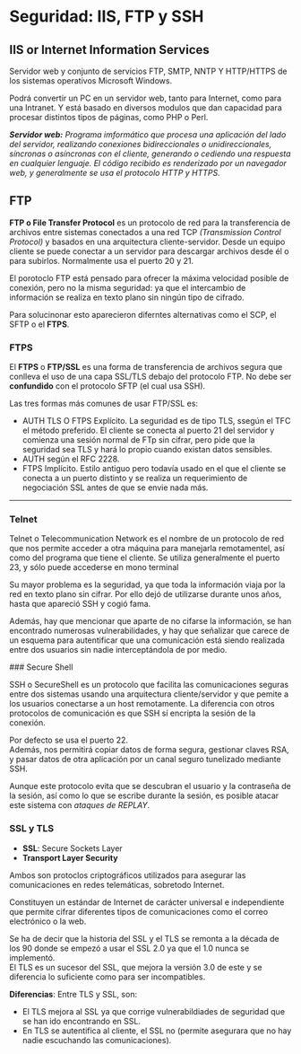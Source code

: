 # Seguridad: IIS, FTP y SSH

## IIS or Internet Information Services

Servidor web y conjunto de servicios FTP, SMTP, NNTP Y HTTP/HTTPS de los sistemas operativos Microsoft Windows.

Podrá convertir un PC en un servidor web, tanto para Internet, como para una Intranet. Y está basado en diversos modulos que dan capacidad para procesar distintos tipos de páginas, como PHP o Perl.

_**Servidor web:** Programa imformático que procesa una aplicación del lado del servidor, realizando conexiones bidireccionales o unidireccionales, síncronas o asíncronas con el cliente, generando o cediendo una respuesta en cualquier lenguaje. El código recibido es renderizado por un navegador web, y generalmente se usa el protocolo HTTP y HTTPS._

## FTP

**FTP o File Transfer Protocol** es un protocolo de red para la transferencia de archivos entre sistemas conectados a una red TCP _(Transmission Control Protocol)_ y basados en una arquitectura cliente-servidor. Desde un equipo cliente se puede conectar a un servidor para descargar archivos desde él o para subirlos. 
Normalmente usa el puerto 20 y 21.

El porotoclo FTP está pensado para ofrecer la máxima velocidad posible de conexión, pero no la misma seguridad: ya que el intercambio de información se realiza en texto plano sin ningún tipo de cifrado.

Para solucinonar esto aparecieron diferntes alternativas como el SCP, el SFTP o el **FTPS**.

### **FTPS**

El **FTPS** o **FTP/SSL** es una forma de transferencia de archivos segura que conlleva el uso de una capa SSL/TLS debajo del protocolo FTP. No debe ser **confundido** con el protocolo SFTP (el cual usa SSH).

Las tres formas más comunes de usar FTP/SSL es:

- AUTH TLS O FTPS Explícito. La seguridad es de tipo TLS, ssegún el TFC el método preferido. El cliente se conecta al puerto 21 del servidor y comienza una sesión normal de FTp sin cifrar, pero pide que la seguridad sea TLS y hará lo propio cuando existan datos sensibles.
- AUTH según el RFC 2228.
- FTPS Implícito. Estilo antiguo pero todavía usado en el que el cliente se conecta a un puerto distinto y se realiza un requerimiento de negociación SSL antes de que se envie nada más.

---

### Telnet

Telnet o Telecommunication Network es el nombre de un protocolo de red que nos permite acceder a otra máquina para manejarla remotamentel, así como del programa que tiene el cliente. Se utiliza generalmente el puerto 23, y sólo puede accederse en mono terminal

Su mayor problema es la seguridad, ya que toda la información viaja por la red en texto plano sin cifrar. Por ello dejó de utilizarse durante unos años, hasta que apareció SSH y cogió fama.

Además, hay que mencionar que aparte de no cifarse la información, se han encontrado numerosas vulnerabilidades, y hay que señalizar que carece de un esquema para autentificar que una comunicación está siendo realizada entre dos usuarios sin nadie interceptándola de por medio.

### Secure Shell

SSH o SecureShell es un protocolo que facilita las comunicaciones seguras entre dos sistemas usando una arquitectura cliente/servidor y que pemite a los usuarios conectarse a un host remotamente. La diferencia con otros protocolos de comunicación es que SSH sí encripta la sesión de la conexión.

Por defecto se usa el puerto 22.  
Además, nos permitirá copiar datos de forma segura, gestionar claves RSA, y pasar datos de otra aplicación por un canal seguro tunelizado mediante SSH.

Aunque este protocolo evita que se descubran el usuario y la contraseña de la sesión, así como lo que se escribe durante la sesión, es posible atacar este sistema con _ataques de REPLAY_.

### SSL y TLS

- **SSL**: Secure Sockets Layer
- **Transport Layer Security**

Ambos son protoclos criptográficos utilizados para asegurar las comunicaciones en redes telemáticas, sobretodo Internet.

Constituyen un estándar de Internet de carácter universal e independiente que permite cifrar diferentes tipos de comunicaciones como el correo electrónico o la web.

Se ha de decir que la historia del SSL y el TLS se remonta a la década de los 90 donde se empezó a usar el SSL 2.0 ya que el 1.0 nunca se implementó.  
El TLS es un sucesor del SSL, que mejora la versión 3.0 de este y se diferencia lo suficiente como para ser incompatibles.

**Diferencias**:
Entre TLS y SSL, son:

- El TLS mejora al SSL ya que corrige vulnerabildiades de seguridad que se han ido encontrando en SSL.
- En TLS se autentifica al cliente, el SSL no (permite asegurara que no hay nadie escuchando las comunicaciones).
